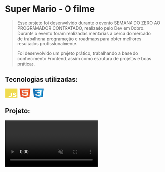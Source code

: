 # Super Mario - O filme

>Esse projeto foi desenvolvido durante o evento SEMANA DO ZERO AO PROGRAMADOR CONTRATADO, 
>realizado pelo Dev em Dobro. Durante o evento foram realizadas mentorias a cerca do mercado   
>de trabalhona programação e roadmaps para obter melhores resultados profissionalmente. 
>
>Foi desenvolvido um projeto prático, trabalhando a base do conhecimento Frontend, assim como
>estrutura de projetos e boas práticas.

## Tecnologias utilizadas:
<img align="center" alt="Js" height="30" width="40" src="https://raw.githubusercontent.com/devicons/devicon/master/icons/javascript/javascript-plain.svg">
<img align="center" alt="HTML" height="30" width="40" src="https://raw.githubusercontent.com/devicons/devicon/master/icons/html5/html5-original.svg">
<img align="center" alt="CSS" height="30" width="40" src="https://raw.githubusercontent.com/devicons/devicon/master/icons/css3/css3-original.svg">

## Projeto:

<div>
    <video class="video" autoplay loop muted>
        <source src="src\video\gif-project-mario_0YkLRjrR.gif" alt="gif do projeto"  />
    </video>
</div>
